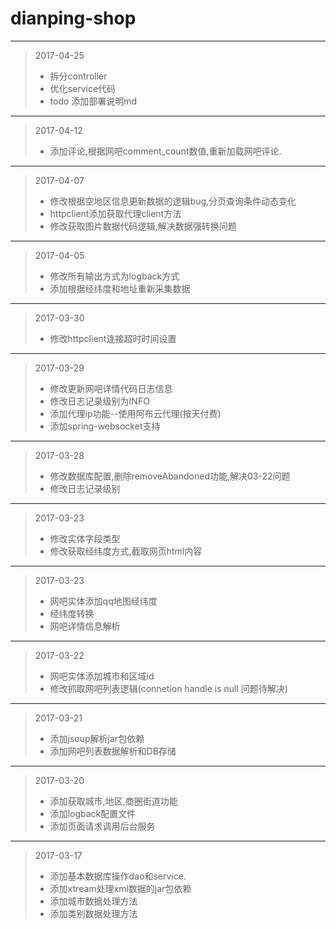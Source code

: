 # dianping-shop
------------------------------------------
> 2017-04-25
> -  拆分controller
> -  优化service代码
> -  todo 添加部署说明md
------------------------------------------
> 2017-04-12
> -  添加评论,根据网吧comment_count数值,重新加载网吧评论.
------------------------------------------
> 2017-04-07
> -  修改根据空地区信息更新数据的逻辑bug,分页查询条件动态变化
> -  httpclient添加获取代理client方法
> -  修改获取图片数据代码逻辑,解决数据强转换问题
------------------------------------------
> 2017-04-05
> -  修改所有输出方式为logback方式
> -  添加根据经纬度和地址重新采集数据
------------------------------------------
> 2017-03-30
> -  修改httpclient连接超时时间设置
------------------------------------------
> 2017-03-29
> -  修改更新网吧详情代码日志信息
> -  修改日志记录级别为INFO
> -  添加代理ip功能--使用阿布云代理(按天付费)
> -  添加spring-websocket支持
------------------------------------------
> 2017-03-28
> -  修改数据库配置,删除removeAbandoned功能,解决03-22问题
> -  修改日志记录级别
------------------------------------------
> 2017-03-23
> -  修改实体字段类型
> -  修改获取经纬度方式,截取网页html内容
------------------------------------------
> 2017-03-23
> -  网吧实体添加qq地图经纬度
> -  经纬度转换
> -  网吧详情信息解析
------------------------------------------
> 2017-03-22 
> -  网吧实体添加城市和区域id
> -  修改抓取网吧列表逻辑(connetion handle is null 问题待解决)
------------------------------------------
> 2017-03-21 
> -  添加jsoup解析jar包依赖
> -  添加网吧列表数据解析和DB存储
------------------------------------------
> 2017-03-20 
> -  添加获取城市,地区,商圈街道功能
> -  添加logback配置文件
> -  添加页面请求调用后台服务
------------------------------------------
> 2017-03-17 
> -  添加基本数据库操作dao和service.
> -  添加xtream处理xml数据的jar包依赖
> -  添加城市数据处理方法
> -  添加类别数据处理方法